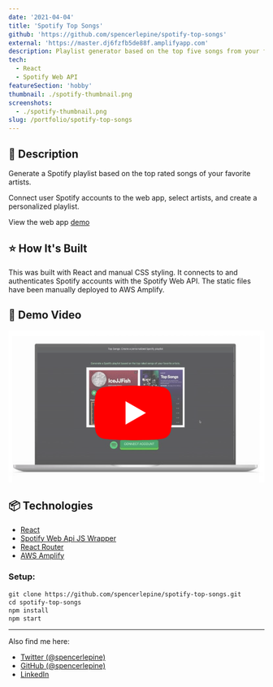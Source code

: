 ```yaml
---
date: '2021-04-04'
title: 'Spotify Top Songs'
github: 'https://github.com/spencerlepine/spotify-top-songs'
external: 'https://master.dj6fzfb5de88f.amplifyapp.com'
description: Playlist generator based on the top five songs from your favorite artists, built with React and connected to Spotify's Web API.
tech:
  - React
  - Spotify Web API
featureSection: 'hobby'
thumbnail: ./spotify-thumbnail.png
screenshots:
  - ./spotify-thumbnail.png
slug: /portfolio/spotify-top-songs
---
```


## 🎯 Description

Generate a Spotify playlist based on the top rated songs of your favorite artists.

Connect user Spotify accounts to the web app, select artists, and create a personalized playlist.

View the web app [demo](https://master.dj6fzfb5de88f.amplifyapp.com/)

## ⭐ How It's Built

This was built with React and manual CSS styling. It connects to and authenticates Spotify accounts with the Spotify Web API. The static files have been manually deployed to AWS Amplify.

## 🎥 Demo Video

[![Top Songs Thumbnail](./spotify-youtube.png)](https://www.youtube.com/watch?v=qbcwO6H8ffY)

## 📦 Technologies

- [React](https://reactjs.org/)
- [Spotify Web Api JS Wrapper](https://github.com/JMPerez/spotify-web-api-js/blob/master/src/spotify-web-api.js)
- [React Router](https://reactrouter.com/)
- [AWS Amplify](https://aws.amazon.com/amplify)

### Setup:

```
git clone https://github.com/spencerlepine/spotify-top-songs.git
cd spotify-top-songs
npm install
npm start
```

---

Also find me here:
* [Twitter (@spencerlepine)](https://twitter.com/SpencerLepine)
* [GitHub (@spencerlepine)](https://github.com/spencerlepine)
* [LinkedIn](https://www.linkedin.com/in/spencer-lepine/)
